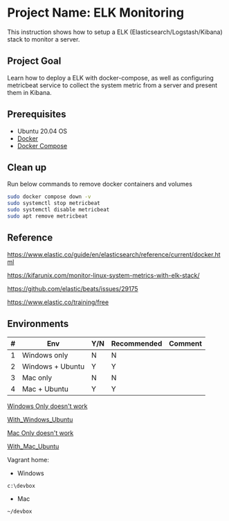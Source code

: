 # Project Name: ELK Monitoring

This instruction shows how to setup a ELK (Elasticsearch/Logstash/Kibana) stack to monitor a server.

## Project Goal

Learn how to deploy a ELK with docker-compose, as well as configuring metricbeat service to collect the system metric from a server and present them in Kibana.

## Prerequisites

- Ubuntu 20.04 OS
- [Docker](https://docs.docker.com/engine/install/ubuntu/)
- [Docker Compose](https://docs.docker.com/compose/install/)

## Clean up

Run below commands to remove docker containers and volumes

```bash
sudo docker compose down -v
sudo systemctl stop metricbeat
sudo systemctl disable metricbeat
sudo apt remove metricbeat
```

## Reference

<https://www.elastic.co/guide/en/elasticsearch/reference/current/docker.html>

<https://kifarunix.com/monitor-linux-system-metrics-with-elk-stack/>

<https://github.com/elastic/beats/issues/29175>

<https://www.elastic.co/training/free>

## Environments

| #  | Env  | Y/N  | Recommended   |  Comment |
|---|---|---|---|---|
| 1 | Windows only | N | N |   |
| 2 | Windows + Ubuntu | Y | Y |   |
| 3 | Mac only | N | N |   |
| 4 | Mac + Ubuntu | Y | Y |   |

[Windows Only doesn't work](01_N_WindowsOnly.md)

[With_Windows_Ubuntu](02_Y_Windows_Ubuntu.md)

[Mac Only doesn't work](03_N_MacOnly.md)

[With_Mac_Ubuntu](04_Y_Mac_Ubuntu.md)

Vagrant home:

- Windows

`c:\devbox`

- Mac

`~/devbox`
